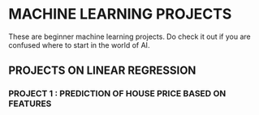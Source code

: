 # MACHINE LEARNING PROJECTS
These are beginner machine learning projects. Do check it out if you are confused where to start in the world of AI.

## PROJECTS ON LINEAR REGRESSION

  ### PROJECT 1 : PREDICTION OF HOUSE PRICE BASED ON FEATURES
